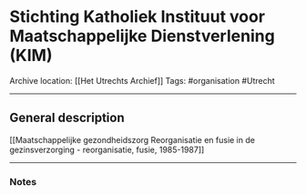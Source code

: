 # Stichting Katholiek Instituut voor Maatschappelijke Dienstverlening (KIM)
Archive location: [[Het Utrechts Archief]]
Tags: #organisation #Utrecht 

---
## General description

[[Maatschappelijke gezondheidszorg Reorganisatie en fusie in de gezinsverzorging - reorganisatie, fusie, 1985-1987]]

---
### Notes